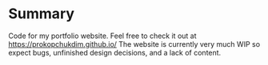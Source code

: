 # Summary
Code for my portfolio website. Feel free to check it out at https://prokopchukdim.github.io/
The website is currently very much WIP so expect bugs, unfinished design decisions, and a lack of content.
